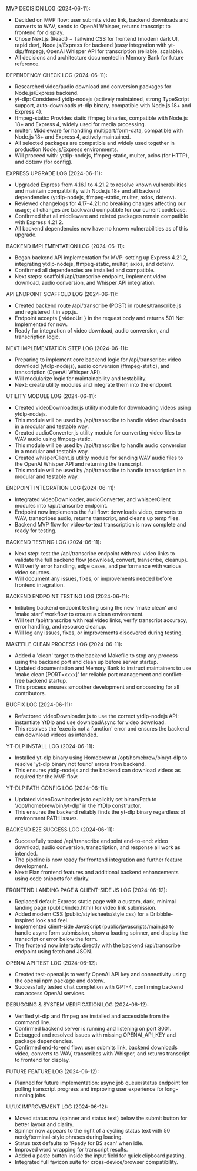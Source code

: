 MVP DECISION LOG (2024-06-11):
- Decided on MVP flow: user submits video link, backend downloads and converts to WAV, sends to OpenAI Whisper, returns transcript to frontend for display.
- Chose Next.js (React) + Tailwind CSS for frontend (modern dark UI, rapid dev), Node.js/Express for backend (easy integration with yt-dlp/ffmpeg), OpenAI Whisper API for transcription (reliable, scalable).
- All decisions and architecture documented in Memory Bank for future reference.

DEPENDENCY CHECK LOG (2024-06-11):
- Researched video/audio download and conversion packages for Node.js/Express backend.
- yt-dlp: Considered ytdlp-nodejs (actively maintained, strong TypeScript support, auto-downloads yt-dlp binary, compatible with Node.js 18+ and Express 4).
- ffmpeg-static: Provides static ffmpeg binaries, compatible with Node.js 18+ and Express 4, widely used for media processing.
- multer: Middleware for handling multipart/form-data, compatible with Node.js 18+ and Express 4, actively maintained.
- All selected packages are compatible and widely used together in production Node.js/Express environments.
- Will proceed with: ytdlp-nodejs, ffmpeg-static, multer, axios (for HTTP), and dotenv (for config).

EXPRESS UPGRADE LOG (2024-06-11):
- Upgraded Express from 4.16.1 to 4.21.2 to resolve known vulnerabilities and maintain compatibility with Node.js 18+ and all backend dependencies (ytdlp-nodejs, ffmpeg-static, multer, axios, dotenv).
- Reviewed changelogs for 4.17–4.21: no breaking changes affecting our usage; all changes are backward compatible for our current codebase.
- Confirmed that all middleware and related packages remain compatible with Express 4.21.2.
- All backend dependencies now have no known vulnerabilities as of this upgrade.

BACKEND IMPLEMENTATION LOG (2024-06-11):
- Began backend API implementation for MVP: setting up Express 4.21.2, integrating ytdlp-nodejs, ffmpeg-static, multer, axios, and dotenv.
- Confirmed all dependencies are installed and compatible.
- Next steps: scaffold /api/transcribe endpoint, implement video download, audio conversion, and Whisper API integration.

API ENDPOINT SCAFFOLD LOG (2024-06-11):
- Created backend route /api/transcribe (POST) in routes/transcribe.js and registered it in app.js.
- Endpoint accepts { videoUrl } in the request body and returns 501 Not Implemented for now.
- Ready for integration of video download, audio conversion, and transcription logic.

NEXT IMPLEMENTATION STEP LOG (2024-06-11):
- Preparing to implement core backend logic for /api/transcribe: video download (ytdlp-nodejs), audio conversion (ffmpeg-static), and transcription (OpenAI Whisper API).
- Will modularize logic for maintainability and testability.
- Next: create utility modules and integrate them into the endpoint.

UTILITY MODULE LOG (2024-06-11):
- Created videoDownloader.js utility module for downloading videos using ytdlp-nodejs.
- This module will be used by /api/transcribe to handle video downloads in a modular and testable way.
- Created audioConverter.js utility module for converting video files to WAV audio using ffmpeg-static.
- This module will be used by /api/transcribe to handle audio conversion in a modular and testable way.
- Created whisperClient.js utility module for sending WAV audio files to the OpenAI Whisper API and returning the transcript.
- This module will be used by /api/transcribe to handle transcription in a modular and testable way.

ENDPOINT INTEGRATION LOG (2024-06-11):
- Integrated videoDownloader, audioConverter, and whisperClient modules into /api/transcribe endpoint.
- Endpoint now implements the full flow: downloads video, converts to WAV, transcribes audio, returns transcript, and cleans up temp files.
- Backend MVP flow for video-to-text transcription is now complete and ready for testing.

BACKEND TESTING LOG (2024-06-11):
- Next step: test the /api/transcribe endpoint with real video links to validate the full backend flow (download, convert, transcribe, cleanup).
- Will verify error handling, edge cases, and performance with various video sources.
- Will document any issues, fixes, or improvements needed before frontend integration.

BACKEND ENDPOINT TESTING LOG (2024-06-11):
- Initiating backend endpoint testing using the new 'make clean' and 'make start' workflow to ensure a clean environment.
- Will test /api/transcribe with real video links, verify transcript accuracy, error handling, and resource cleanup.
- Will log any issues, fixes, or improvements discovered during testing.

MAKEFILE CLEAN PROCESS LOG (2024-06-11):
- Added a 'clean' target to the backend Makefile to stop any process using the backend port and clean up before server startup.
- Updated documentation and Memory Bank to instruct maintainers to use 'make clean [PORT=xxxx]' for reliable port management and conflict-free backend startup.
- This process ensures smoother development and onboarding for all contributors.

BUGFIX LOG (2024-06-11):
- Refactored videoDownloader.js to use the correct ytdlp-nodejs API: instantiate YtDlp and use downloadAsync for video download.
- This resolves the 'exec is not a function' error and ensures the backend can download videos as intended.

YT-DLP INSTALL LOG (2024-06-11):
- Installed yt-dlp binary using Homebrew at /opt/homebrew/bin/yt-dlp to resolve 'yt-dlp binary not found' errors from backend.
- This ensures ytdlp-nodejs and the backend can download videos as required for the MVP flow.

YT-DLP PATH CONFIG LOG (2024-06-11):
- Updated videoDownloader.js to explicitly set binaryPath to '/opt/homebrew/bin/yt-dlp' in the YtDlp constructor.
- This ensures the backend reliably finds the yt-dlp binary regardless of environment PATH issues.

BACKEND E2E SUCCESS LOG (2024-06-11):
- Successfully tested /api/transcribe endpoint end-to-end: video download, audio conversion, transcription, and response all work as intended.
- The pipeline is now ready for frontend integration and further feature development.
- Next: Plan frontend features and additional backend enhancements using code snippets for clarity.

FRONTEND LANDING PAGE & CLIENT-SIDE JS LOG (2024-06-12):
- Replaced default Express static page with a custom, dark, minimal landing page (public/index.html) for video link submission.
- Added modern CSS (public/stylesheets/style.css) for a Dribbble-inspired look and feel.
- Implemented client-side JavaScript (public/javascripts/main.js) to handle async form submission, show a loading spinner, and display the transcript or error below the form.
- The frontend now interacts directly with the backend /api/transcribe endpoint using fetch and JSON.

OPENAI API TEST LOG (2024-06-12):
- Created test-openai.js to verify OpenAI API key and connectivity using the openai npm package and dotenv.
- Successfully tested chat completion with GPT-4, confirming backend can access OpenAI services.

DEBUGGING & SYSTEM VERIFICATION LOG (2024-06-12):
- Verified yt-dlp and ffmpeg are installed and accessible from the command line.
- Confirmed backend server is running and listening on port 3001.
- Debugged and resolved issues with missing OPENAI_API_KEY and package dependencies.
- Confirmed end-to-end flow: user submits link, backend downloads video, converts to WAV, transcribes with Whisper, and returns transcript to frontend for display.

FUTURE FEATURE LOG (2024-06-12):
- Planned for future implementation: async job queue/status endpoint for polling transcript progress and improving user experience for long-running jobs.

UI/UX IMPROVEMENT LOG (2024-06-12):
- Moved status row (spinner and status text) below the submit button for better layout and clarity.
- Spinner now appears to the right of a cycling status text with 50 nerdy/terminal-style phrases during loading.
- Status text defaults to 'Ready for BS scan' when idle.
- Improved word wrapping for transcript results.
- Added a paste button inside the input field for quick clipboard pasting.
- Integrated full favicon suite for cross-device/browser compatibility. 